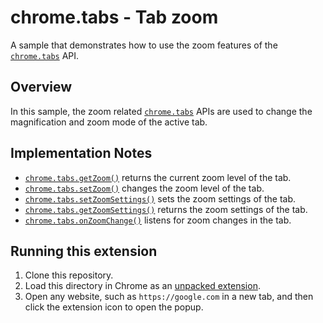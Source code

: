 # chrome.tabs - Tab zoom

A sample that demonstrates how to use the zoom features of the [`chrome.tabs`](https://developer.chrome.com/docs/extensions/reference/tabs/) API.

## Overview

In this sample, the zoom related [`chrome.tabs`](https://developer.chrome.com/docs/extensions/reference/tabs/) APIs are used to change the magnification and zoom mode of the active tab.

## Implementation Notes

- [`chrome.tabs.getZoom()`](https://developer.chrome.com/docs/extensions/reference/tabs/#method-getZoom) returns the current zoom level of the tab.
- [`chrome.tabs.setZoom()`](https://developer.chrome.com/docs/extensions/reference/tabs/#method-setZoom) changes the zoom level of the tab.
- [`chrome.tabs.setZoomSettings()`](https://developer.chrome.com/docs/extensions/reference/tabs/#method-setZoomSettings) sets the zoom settings of the tab.
- [`chrome.tabs.getZoomSettings()`](https://developer.chrome.com/docs/extensions/reference/tabs/#method-getZoomSettings) returns the zoom settings of the tab.
- [`chrome.tabs.onZoomChange()`](https://developer.chrome.com/docs/extensions/reference/tabs/#event-onZoomChange) listens for zoom changes in the tab.

## Running this extension

1. Clone this repository.
2. Load this directory in Chrome as an [unpacked extension](https://developer.chrome.com/docs/extensions/mv3/getstarted/development-basics/#load-unpacked).
3. Open any website, such as `https://google.com` in a new tab, and then click the extension icon to open the popup.

